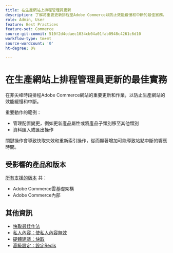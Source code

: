 ```yaml
---
title: 在生產網站上排程管理員更新
description: 了解將重要更新排程至Adobe Commerce以防止效能緩慢和中斷的最佳實務。
role: Admin, User
feature: Best Practices
feature-set: Commerce
source-git-commit: 510f2d4cdaec1034cb04a01fab0948c4261c6d10
workflow-type: tm+mt
source-wordcount: '0'
ht-degree: 0%

---
```



# 在生產網站上排程管理員更新的最佳實務

在非尖峰時段排程Adobe Commerce網站的重要更新和作業，以防止生產網站的效能緩慢和中斷。

重要動作的範例：

- 管理配置變更，例如更新產品屬性或將產品子類別移至其他類別
- 資料匯入或匯出操作

關鍵操作會導致快取失效和重新索引操作，從而顯著增加可能導致站點中斷的響應時間。

## 受影響的產品和版本

[所有支援的版本](../../../release/versions.md) 共：

- Adobe Commerce雲基礎架構
- Adobe Commerce內部

## 其他資訊

- [快取最佳作法](https://docs.magento.com/user-guide/system/cache-management.html#best-practices-for-caching)
- [私人內容：使私人內容無效](https://developer.adobe.com/commerce/php/development/cache/page/private-content/#invalidate-private-content)
- [硬體建議：快取](../../../performance/hardware.md#caches)
- [高級設定：設定Redis](../../../performance/advanced-setup.md#set-up-redis)

